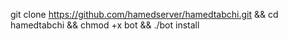 git clone https://github.com/hamedserver/hamedtabchi.git && cd hamedtabchi && chmod +x bot && ./bot install

